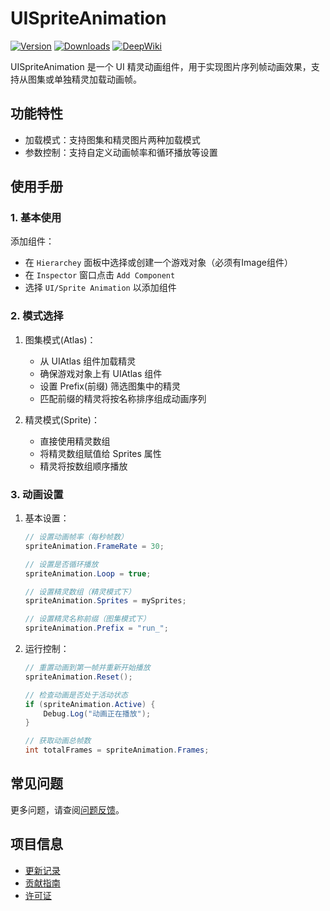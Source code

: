 # UISpriteAnimation

[![Version](https://img.shields.io/npm/v/org.eframework.u3d.ugui)](https://www.npmjs.com/package/org.eframework.u3d.ugui)
[![Downloads](https://img.shields.io/npm/dm/org.eframework.u3d.ugui)](https://www.npmjs.com/package/org.eframework.u3d.ugui)
[![DeepWiki](https://img.shields.io/badge/DeepWiki-Explore-blue)](https://deepwiki.com/eframework-org/U3D.UGUI)

UISpriteAnimation 是一个 UI 精灵动画组件，用于实现图片序列帧动画效果，支持从图集或单独精灵加载动画帧。

## 功能特性

- 加载模式：支持图集和精灵图片两种加载模式
- 参数控制：支持自定义动画帧率和循环播放等设置

## 使用手册

### 1. 基本使用

添加组件：
  - 在 `Hierarchey` 面板中选择或创建一个游戏对象（必须有Image组件）
  - 在 `Inspector` 窗口点击 `Add Component`
  - 选择 `UI/Sprite Animation` 以添加组件

### 2. 模式选择

1. 图集模式(Atlas)：
   - 从 UIAtlas 组件加载精灵
   - 确保游戏对象上有 UIAtlas 组件
   - 设置 Prefix(前缀) 筛选图集中的精灵
   - 匹配前缀的精灵将按名称排序组成动画序列

2. 精灵模式(Sprite)：
   - 直接使用精灵数组
   - 将精灵数组赋值给 Sprites 属性
   - 精灵将按数组顺序播放

### 3. 动画设置

1. 基本设置：
   ```csharp
   // 设置动画帧率（每秒帧数）
   spriteAnimation.FrameRate = 30;
   
   // 设置是否循环播放
   spriteAnimation.Loop = true;
   
   // 设置精灵数组（精灵模式下）
   spriteAnimation.Sprites = mySprites;
   
   // 设置精灵名称前缀（图集模式下）
   spriteAnimation.Prefix = "run_";
   ```

2. 运行控制：
   ```csharp
   // 重置动画到第一帧并重新开始播放
   spriteAnimation.Reset();
   
   // 检查动画是否处于活动状态
   if (spriteAnimation.Active) {
       Debug.Log("动画正在播放");
   }
   
   // 获取动画总帧数
   int totalFrames = spriteAnimation.Frames;
   ```

## 常见问题

更多问题，请查阅[问题反馈](../CONTRIBUTING.md#问题反馈)。

## 项目信息

- [更新记录](../CHANGELOG.md)
- [贡献指南](../CONTRIBUTING.md)
- [许可证](../LICENSE)
